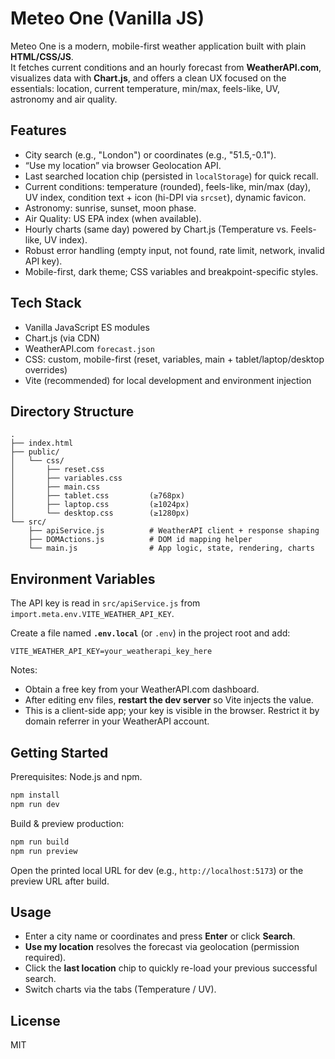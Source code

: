 # Meteo One (Vanilla JS)

Meteo One is a modern, mobile-first weather application built with plain **HTML/CSS/JS**.  
It fetches current conditions and an hourly forecast from **WeatherAPI.com**, visualizes data with **Chart.js**, and offers a clean UX focused on the essentials: location, current temperature, min/max, feels-like, UV, astronomy and air quality.

## Features

- City search (e.g., "London") or coordinates (e.g., "51.5,-0.1").
- “Use my location” via browser Geolocation API.
- Last searched location chip (persisted in `localStorage`) for quick recall.
- Current conditions: temperature (rounded), feels-like, min/max (day), UV index, condition text + icon (hi-DPI via `srcset`), dynamic favicon.
- Astronomy: sunrise, sunset, moon phase.
- Air Quality: US EPA index (when available).
- Hourly charts (same day) powered by Chart.js (Temperature vs. Feels-like, UV index).
- Robust error handling (empty input, not found, rate limit, network, invalid API key).
- Mobile-first, dark theme; CSS variables and breakpoint-specific styles.

## Tech Stack

- Vanilla JavaScript ES modules
- Chart.js (via CDN)
- WeatherAPI.com `forecast.json`
- CSS: custom, mobile-first (reset, variables, main + tablet/laptop/desktop overrides)
- Vite (recommended) for local development and environment injection

## Directory Structure

```text
.
├── index.html
├── public/
│   └── css/
│       ├── reset.css
│       ├── variables.css
│       ├── main.css
│       ├── tablet.css         (≥768px)
│       ├── laptop.css         (≥1024px)
│       └── desktop.css        (≥1280px)
└── src/
    ├── apiService.js          # WeatherAPI client + response shaping
    ├── DOMActions.js          # DOM id mapping helper
    └── main.js                # App logic, state, rendering, charts
```

## Environment Variables

The API key is read in `src/apiService.js` from `import.meta.env.VITE_WEATHER_API_KEY`.

Create a file named **`.env.local`** (or `.env`) in the project root and add:

```env
VITE_WEATHER_API_KEY=your_weatherapi_key_here
```

Notes:

- Obtain a free key from your WeatherAPI.com dashboard.
- After editing env files, **restart the dev server** so Vite injects the value.
- This is a client-side app; your key is visible in the browser. Restrict it by domain referrer in your WeatherAPI account.

## Getting Started

Prerequisites: Node.js and npm.

```bash
npm install
npm run dev
```

Build & preview production:

```bash
npm run build
npm run preview
```

Open the printed local URL for dev (e.g., `http://localhost:5173`) or the preview URL after build.

## Usage

- Enter a city name or coordinates and press **Enter** or click **Search**.
- **Use my location** resolves the forecast via geolocation (permission required).
- Click the **last location** chip to quickly re-load your previous successful search.
- Switch charts via the tabs (Temperature / UV).

## License

MIT
